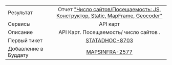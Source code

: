 | | |
|:------------- |:-------------:|
| Результат | Отчет ["Число сайтов/Посещаемость:  JS, Конструктор, Static, MapFrame, Geocoder"](https://stat.yandex-team.ru/Api_Maps_Clean/Adhoc/APISitesNumber) |
| Сервисы | API карт |
| Описание | API Карт. Посещаемость/ число сайтов . |
| Первый тикет | [STATADHOC-8703](https://st.yandex-team.ru/STATADHOC-8703) |
| Добавление в Буддату | [MAPSINFRA-2577](https://st.yandex-team.ru/MAPSINFRA-2577)
